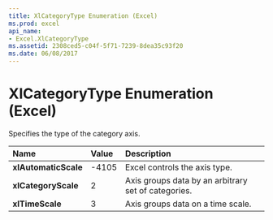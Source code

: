 ```yaml
---
title: XlCategoryType Enumeration (Excel)
ms.prod: excel
api_name:
- Excel.XlCategoryType
ms.assetid: 2308ced5-c04f-5f71-7239-8dea35c93f20
ms.date: 06/08/2017
---
```



# XlCategoryType Enumeration (Excel)

Specifies the type of the category axis.



|**Name**|**Value**|**Description**|
|:-----|:-----|:-----|
| **xlAutomaticScale**|-4105|Excel controls the axis type.|
| **xlCategoryScale**|2|Axis groups data by an arbitrary set of categories.|
| **xlTimeScale**|3|Axis groups data on a time scale.|

